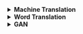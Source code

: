 <details> <summary>  <b> Machine Translation </b> </summary>

1. [Sequence to Sequence Learning with Neural Networks](https://arxiv.org/abs/1409.3215)
   * Code:
   * Slide: [Link](https://drive.google.com/file/d/1W2BaUNc5IqaDypNiXcb0MweOtCetUqZm/view)
   
2. [Learning Phrase Representations using RNN Encoder-Decoder for Statistical Machine Translation](https://arxiv.org/abs/1406.1078)
   * Code:
   * Slide: [Link](https://drive.google.com/file/d/1RYUV3YmPrVoRTujaJ0kt6jyD6-4a8Zie/view)
   
3. [Neural Machine Translation by Jointly Learning to Align and Translate](https://arxiv.org/abs/1409.0473)
   * Code:
   * Slide: [Link](https://drive.google.com/file/d/1niMR8LX77DnP_iPzjNRauOdz1wjd_eXp/view)
   
4. [Effective Approaches to Attention-based Neural Machine Translation](https://arxiv.org/abs/1508.04025)
   * Code:
   * Slide: [Link](https://drive.google.com/file/d/1rzX97LRgtQdg6YmVeAq92oLqXGCEjhpb/view)
   
</details>


<details> <summary>  <b> Word Translation </b> </summary>

1. [Word Translation Without Parallel Data](https://arxiv.org/abs/1710.04087)
   * Code: [github](https://github.com/facebookresearch/MUSE)
   * Blog Post: [Link](http://ruotianluo.github.io/2017/10/19/word-translation/)
   
2. [Revisiting Semi-Supervised Learning with Graph Embeddings](https://arxiv.org/pdf/1603.08861.pdf)
   * Code: [github](https://github.com/kimiyoung/planetoid)
   * Blog Post: [Link](https://shagunsodhani.in/papers-I-read/Revisiting-Semi-Supervised-Learning-with-Graph-Embeddings)
   
3. [A robust self-learning method for fully unsupervised cross-lingual mappings of word embeddings](https://arxiv.org/abs/1805.06297)
   * Code: [github](https://github.com/artetxem/vecmap)
   * Blog Post:

4. [Unsupervised Part-of-Speech Tagging with Bilingual Graph-Based Projections](http://www.petrovi.de/data/acl11.pdf)
   * Code:
   * Author's slide: [Link](http://www.petrovi.de/data/acl11slides.pdf)
 
5. [Token and Type Constraints for Cross-Lingual Part-of-Speech Tagging](http://www.petrovi.de/data/tacl13.pdf)
   * Code
   * Author's slide: [Link](http://www.petrovi.de/data/tacl13slides.pdf)

6. [Deep Learning via Semi-Supervised Embedding](http://www.thespermwhale.com/jaseweston/papers/deep_embed.pdf)
   * Code
7. [Bilingual Word Representations with Monolingual Quality in Mind](https://nlp.stanford.edu/~lmthang/data/papers/naacl15_bivec.pdf)
   * Code: [github](https://github.com/lmthang/bivec)
   
</details>

<details> <summary>  <b> GAN </b> </summary>

**Adversarial Networks**

1. [Generative Adversarial Networks](https://arxiv.org/abs/1406.2661)
   * Code: [github]()
   * Blog Post: [Link]()
   
**Domain Adaptation**
[Shafiq Joty's Slide](https://drive.google.com/open?id=1yZyn7dYYWQcrikgKoPeQJj9rDVtIsrne)

1. [Domain-Adversarial Training of Neural Networks](https://arxiv.org/pdf/1505.07818.pdf)
   * Code: [github](https://github.com/pumpikano/tf-dann)
   * Blog Post: [Link](http://www.shortscience.org/paper?bibtexKey=journals/jmlr/GaninUAGLLML16#leopaillier)
   
2. [Adversarial Discriminative Domain Adaptation](https://arxiv.org/abs/1702.05464)
   * Code: [github]()
   * Blog Post: [Link]()
   
3. [Associative Domain Adaptation](https://arxiv.org/pdf/1708.00938)
   * Code: [github]()
   * Blog Post: [Link](https://medium.com/@2017csm1006/associative-domain-adaptation-829d4326f74d)

</details>


<!---
<details> <summary>  <b> Word Translation </b> </summary>
  whatever
</details>
-->
